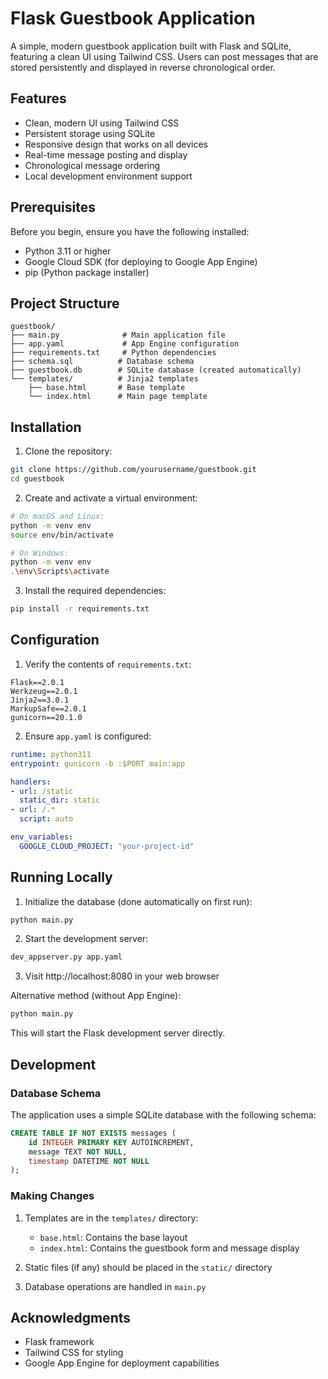 # Flask Guestbook Application

A simple, modern guestbook application built with Flask and SQLite, featuring a clean UI using Tailwind CSS. Users can post messages that are stored persistently and displayed in reverse chronological order.

## Features

- Clean, modern UI using Tailwind CSS
- Persistent storage using SQLite
- Responsive design that works on all devices
- Real-time message posting and display
- Chronological message ordering
- Local development environment support

## Prerequisites

Before you begin, ensure you have the following installed:
- Python 3.11 or higher
- Google Cloud SDK (for deploying to Google App Engine)
- pip (Python package installer)

## Project Structure

```
guestbook/
├── main.py              # Main application file
├── app.yaml             # App Engine configuration
├── requirements.txt     # Python dependencies
├── schema.sql          # Database schema
├── guestbook.db        # SQLite database (created automatically)
└── templates/          # Jinja2 templates
    ├── base.html       # Base template
    └── index.html      # Main page template
```

## Installation

1. Clone the repository:
```bash
git clone https://github.com/yourusername/guestbook.git
cd guestbook
```

2. Create and activate a virtual environment:
```bash
# On macOS and Linux:
python -m venv env
source env/bin/activate

# On Windows:
python -m venv env
.\env\Scripts\activate
```

3. Install the required dependencies:
```bash
pip install -r requirements.txt
```

## Configuration

1. Verify the contents of `requirements.txt`:
```
Flask==2.0.1
Werkzeug==2.0.1
Jinja2==3.0.1
MarkupSafe==2.0.1
gunicorn==20.1.0
```

2. Ensure `app.yaml` is configured:
```yaml
runtime: python311
entrypoint: gunicorn -b :$PORT main:app

handlers:
- url: /static
  static_dir: static
- url: /.*
  script: auto

env_variables:
  GOOGLE_CLOUD_PROJECT: "your-project-id"
```

## Running Locally

1. Initialize the database (done automatically on first run):
```bash
python main.py
```

2. Start the development server:
```bash
dev_appserver.py app.yaml
```

3. Visit http://localhost:8080 in your web browser

Alternative method (without App Engine):
```bash
python main.py
```
This will start the Flask development server directly.

## Development

### Database Schema

The application uses a simple SQLite database with the following schema:

```sql
CREATE TABLE IF NOT EXISTS messages (
    id INTEGER PRIMARY KEY AUTOINCREMENT,
    message TEXT NOT NULL,
    timestamp DATETIME NOT NULL
);
```

### Making Changes

1. Templates are in the `templates/` directory:
   - `base.html`: Contains the base layout
   - `index.html`: Contains the guestbook form and message display

2. Static files (if any) should be placed in the `static/` directory

3. Database operations are handled in `main.py`

## Acknowledgments

- Flask framework
- Tailwind CSS for styling
- Google App Engine for deployment capabilities
